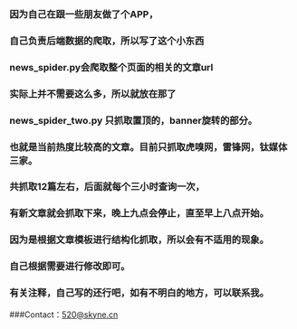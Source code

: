 ###   因为自己在跟一些朋友做了个APP，

###  自己负责后端数据的爬取，所以写了这个小东西

###  news_spider.py会爬取整个页面的相关的文章url

###  实际上并不需要这么多，所以就放在那了

### news_spider_two.py 只抓取置顶的，banner旋转的部分。

### 也就是当前热度比较高的文章。目前只抓取虎嗅网，雷锋网，钛媒体三家。

### 共抓取12篇左右，后面就每个三小时查询一次，

### 有新文章就会抓取下来，晚上九点会停止，直至早上八点开始。

### 因为是根据文章模板进行结构化抓取，所以会有不适用的现象。

### 自己根据需要进行修改即可。

### 有关注释，自己写的还行吧，如有不明白的地方，可以联系我。

###Contact：520@skyne.cn
